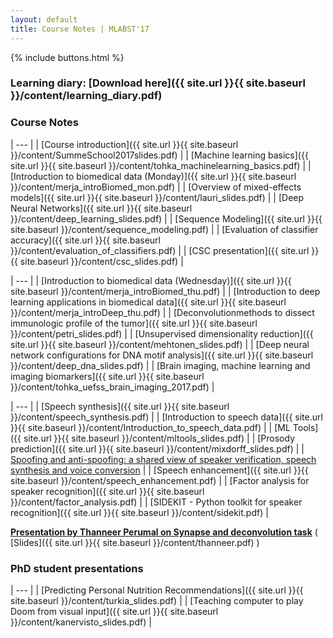 ```yaml
---
layout: default
title: Course Notes | MLABST'17
---
```


{% include buttons.html %}

### Learning diary: [Download here]({{ site.url }}{{ site.baseurl }}/content/learning_diary.pdf)

### Course Notes

| --- |
| [Course introduction]({{ site.url }}{{ site.baseurl }}/content/SummeSchool2017slides.pdf) | 
| [Machine learning basics]({{ site.url }}{{ site.baseurl }}/content/tohka_machinelearning_basics.pdf) | 
| [Introduction to biomedical data (Monday)]({{ site.url }}{{ site.baseurl }}/content/merja_introBiomed_mon.pdf) | 
| [Overview of mixed-effects models]({{ site.url }}{{ site.baseurl }}/content/lauri_slides.pdf) | 
| [Deep Neural Networks]({{ site.url }}{{ site.baseurl }}/content/deep_learning_slides.pdf) | 
| [Sequence Modeling]({{ site.url }}{{ site.baseurl }}/content/sequence_modeling.pdf) | 
| [Evaluation of classifier accuracy]({{ site.url }}{{ site.baseurl }}/content/evaluation_of_classifiers.pdf) | 
| [CSC presentation]({{ site.url }}{{ site.baseurl }}/content/csc_slides.pdf) | 

| --- |
| [Introduction to biomedical data (Wednesday)]({{ site.url }}{{ site.baseurl }}/content/merja_introBiomed_thu.pdf) | 
| [Introduction to deep learning applications in biomedical data]({{ site.url }}{{ site.baseurl }}/content/merja_introDeep_thu.pdf) | 
| [Deconvolutionmethods to dissect immunologic profile of the tumor]({{ site.url }}{{ site.baseurl }}/content/petri_slides.pdf) | 
| [Unsupervised dimensionality reduction]({{ site.url }}{{ site.baseurl }}/content/mehtonen_slides.pdf) | 
| [Deep neural network configurations for DNA motif analysis]({{ site.url }}{{ site.baseurl }}/content/deep_dna_slides.pdf) | 
| [Brain imaging, machine learning and imaging biomarkers]({{ site.url }}{{ site.baseurl }}/content/tohka_uefss_brain_imaging_2017.pdf) | 

| --- |
| [Speech synthesis]({{ site.url }}{{ site.baseurl }}/content/speech_synthesis.pdf) | 
| [Introduction to speech data]({{ site.url }}{{ site.baseurl }}/content/Introduction_to_speech_data.pdf) | 
| [ML Tools]({{ site.url }}{{ site.baseurl }}/content/mltools_slides.pdf) | 
| [Prosody prediction]({{ site.url }}{{ site.baseurl }}/content/mixdorff_slides.pdf) | 
| [Spoofing and anti-spoofing: a shared view of speaker verification, speech synthesis and voice conversion](http://www.spoofingchallenge.org/apsipa/apsipa2015.pdf) | 
| [Speech enhancement]({{ site.url }}{{ site.baseurl }}/content/speech_enhancement.pdf) | 
| [Factor analysis for speaker recognition]({{ site.url }}{{ site.baseurl }}/content/factor_analysis.pdf) | 
| [SIDEKIT - Python toolkit for speaker recognition]({{ site.url }}{{ site.baseurl }}/content/sidekit.pdf) | 

[**Presentation by Thanneer Perumal on Synapse and deconvolution task**](http://cs.uef.fi/~anssk/thanneer_presentation.mp4) ( [Slides]({{ site.url }}{{ site.baseurl }}/content/thanneer.pdf) )

### PhD student presentations

| --- |
| [Predicting Personal Nutrition Recommendations]({{ site.url }}{{ site.baseurl }}/content/turkia_slides.pdf) | 
| [Teaching computer to play Doom from visual input]({{ site.url }}{{ site.baseurl }}/content/kanervisto_slides.pdf) | 
